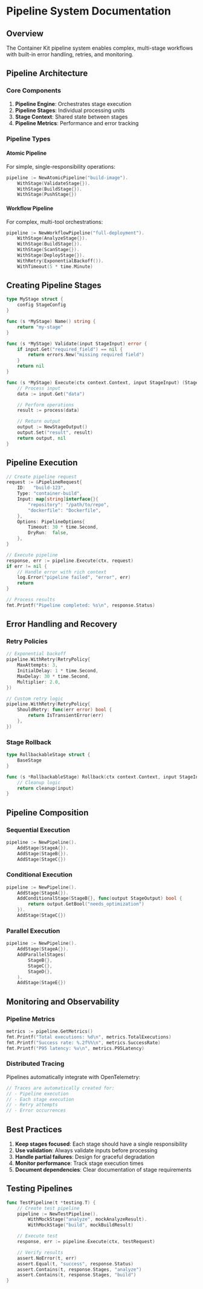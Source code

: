 # Pipeline System Documentation

## Overview

The Container Kit pipeline system enables complex, multi-stage workflows with built-in error handling, retries, and monitoring.

## Pipeline Architecture

### Core Components

1. **Pipeline Engine**: Orchestrates stage execution
2. **Pipeline Stages**: Individual processing units
3. **Stage Context**: Shared state between stages
4. **Pipeline Metrics**: Performance and error tracking

### Pipeline Types

#### Atomic Pipeline
For simple, single-responsibility operations:

```go
pipeline := NewAtomicPipeline("build-image").
    WithStage(ValidateStage{}).
    WithStage(BuildStage{}).
    WithStage(PushStage{})
```

#### Workflow Pipeline
For complex, multi-tool orchestrations:

```go
pipeline := NewWorkflowPipeline("full-deployment").
    WithStage(AnalyzeStage{}).
    WithStage(BuildStage{}).
    WithStage(ScanStage{}).
    WithStage(DeployStage{}).
    WithRetry(ExponentialBackoff()).
    WithTimeout(5 * time.Minute)
```

## Creating Pipeline Stages

```go
type MyStage struct {
    config StageConfig
}

func (s *MyStage) Name() string {
    return "my-stage"
}

func (s *MyStage) Validate(input StageInput) error {
    if input.Get("required_field") == nil {
        return errors.New("missing required field")
    }
    return nil
}

func (s *MyStage) Execute(ctx context.Context, input StageInput) (StageOutput, error) {
    // Process input
    data := input.Get("data")

    // Perform operations
    result := process(data)

    // Return output
    output := NewStageOutput()
    output.Set("result", result)
    return output, nil
}
```

## Pipeline Execution

```go
// Create pipeline request
request := &PipelineRequest{
    ID:   "build-123",
    Type: "container-build",
    Input: map[string]interface{}{
        "repository": "/path/to/repo",
        "dockerfile": "Dockerfile",
    },
    Options: PipelineOptions{
        Timeout: 30 * time.Second,
        DryRun:  false,
    },
}

// Execute pipeline
response, err := pipeline.Execute(ctx, request)
if err != nil {
    // Handle error with rich context
    log.Error("pipeline failed", "error", err)
    return
}

// Process results
fmt.Printf("Pipeline completed: %s\n", response.Status)
```

## Error Handling and Recovery

### Retry Policies

```go
// Exponential backoff
pipeline.WithRetry(RetryPolicy{
    MaxAttempts: 3,
    InitialDelay: 1 * time.Second,
    MaxDelay: 30 * time.Second,
    Multiplier: 2.0,
})

// Custom retry logic
pipeline.WithRetry(RetryPolicy{
    ShouldRetry: func(err error) bool {
        return IsTransientError(err)
    },
})
```

### Stage Rollback

```go
type RollbackableStage struct {
    BaseStage
}

func (s *RollbackableStage) Rollback(ctx context.Context, input StageInput) error {
    // Cleanup logic
    return cleanup(input)
}
```

## Pipeline Composition

### Sequential Execution
```go
pipeline := NewPipeline().
    AddStage(StageA{}).
    AddStage(StageB{}).
    AddStage(StageC{})
```

### Conditional Execution
```go
pipeline := NewPipeline().
    AddStage(StageA{}).
    AddConditionalStage(StageB{}, func(output StageOutput) bool {
        return output.GetBool("needs_optimization")
    }).
    AddStage(StageC{})
```

### Parallel Execution
```go
pipeline := NewPipeline().
    AddStage(StageA{}).
    AddParallelStages(
        StageB{},
        StageC{},
        StageD{},
    ).
    AddStage(StageE{})
```

## Monitoring and Observability

### Pipeline Metrics

```go
metrics := pipeline.GetMetrics()
fmt.Printf("Total executions: %d\n", metrics.TotalExecutions)
fmt.Printf("Success rate: %.2f%%\n", metrics.SuccessRate)
fmt.Printf("P95 latency: %v\n", metrics.P95Latency)
```

### Distributed Tracing

Pipelines automatically integrate with OpenTelemetry:

```go
// Traces are automatically created for:
// - Pipeline execution
// - Each stage execution
// - Retry attempts
// - Error occurrences
```

## Best Practices

1. **Keep stages focused**: Each stage should have a single responsibility
2. **Use validation**: Always validate inputs before processing
3. **Handle partial failures**: Design for graceful degradation
4. **Monitor performance**: Track stage execution times
5. **Document dependencies**: Clear documentation of stage requirements

## Testing Pipelines

```go
func TestPipeline(t *testing.T) {
    // Create test pipeline
    pipeline := NewTestPipeline().
        WithMockStage("analyze", mockAnalyzeResult).
        WithMockStage("build", mockBuildResult)

    // Execute test
    response, err := pipeline.Execute(ctx, testRequest)

    // Verify results
    assert.NoError(t, err)
    assert.Equal(t, "success", response.Status)
    assert.Contains(t, response.Stages, "analyze")
    assert.Contains(t, response.Stages, "build")
}
```

